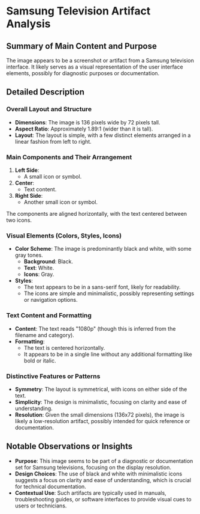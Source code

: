 # Samsung Television Artifact Analysis

## Summary of Main Content and Purpose
The image appears to be a screenshot or artifact from a Samsung television interface. It likely serves as a visual representation of the user interface elements, possibly for diagnostic purposes or documentation.

## Detailed Description

### Overall Layout and Structure
- **Dimensions**: The image is 136 pixels wide by 72 pixels tall.
- **Aspect Ratio**: Approximately 1.89:1 (wider than it is tall).
- **Layout**: The layout is simple, with a few distinct elements arranged in a linear fashion from left to right.

### Main Components and Their Arrangement
1. **Left Side**:
   - A small icon or symbol.
2. **Center**:
   - Text content.
3. **Right Side**:
   - Another small icon or symbol.

The components are aligned horizontally, with the text centered between two icons.

### Visual Elements (Colors, Styles, Icons)
- **Color Scheme**: The image is predominantly black and white, with some gray tones.
  - **Background**: Black.
  - **Text**: White.
  - **Icons**: Gray.
- **Styles**:
  - The text appears to be in a sans-serif font, likely for readability.
  - The icons are simple and minimalistic, possibly representing settings or navigation options.

### Text Content and Formatting
- **Content**: The text reads "1080p" (though this is inferred from the filename and category).
- **Formatting**:
  - The text is centered horizontally.
  - It appears to be in a single line without any additional formatting like bold or italic.

### Distinctive Features or Patterns
- **Symmetry**: The layout is symmetrical, with icons on either side of the text.
- **Simplicity**: The design is minimalistic, focusing on clarity and ease of understanding.
- **Resolution**: Given the small dimensions (136x72 pixels), the image is likely a low-resolution artifact, possibly intended for quick reference or documentation.

## Notable Observations or Insights
- **Purpose**: This image seems to be part of a diagnostic or documentation set for Samsung televisions, focusing on the display resolution.
- **Design Choices**: The use of black and white with minimalistic icons suggests a focus on clarity and ease of understanding, which is crucial for technical documentation.
- **Contextual Use**: Such artifacts are typically used in manuals, troubleshooting guides, or software interfaces to provide visual cues to users or technicians.